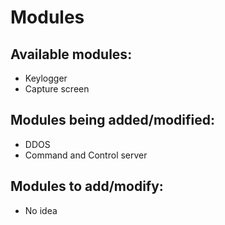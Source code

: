 # Modules

## Available modules:
- Keylogger
- Capture screen

## Modules being added/modified:
- DDOS
- Command and Control server

## Modules to add/modify:
- No idea
